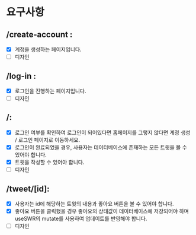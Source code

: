 # 요구사항

## /create-account :

- [x] 계정을 생성하는 페이지입니다.
- [ ] 디자인

## /log-in :

- [x] 로그인을 진행하는 페이지입니다.
- [ ] 디자인

## /:

- [x] 로그인 여부를 확인하여 로그인이 되어있다면 홈페이지를 그렇지 않다면 계정 생성 / 로그인 페이지로 이동하세요.
- [x] 로그인이 완료되었을 경우, 사용자는 데이터베이스에 존재하는 모든 트윗을 볼 수 있어야 합니다.
- [x] 트윗을 작성할 수 있어야 합니다.
- [ ] 디자인

## /tweet/[id]:

- [x] 사용자는 id에 해당하는 트윗의 내용과 좋아요 버튼을 볼 수 있어야 합니다.
- [x] 좋아요 버튼을 클릭했을 경우 좋아요의 상태값이 데이터베이스에 저장되어야 하며 useSWR의 mutate를 사용하여 업데이트를 반영해야 합니다.
- [ ] 디자인
